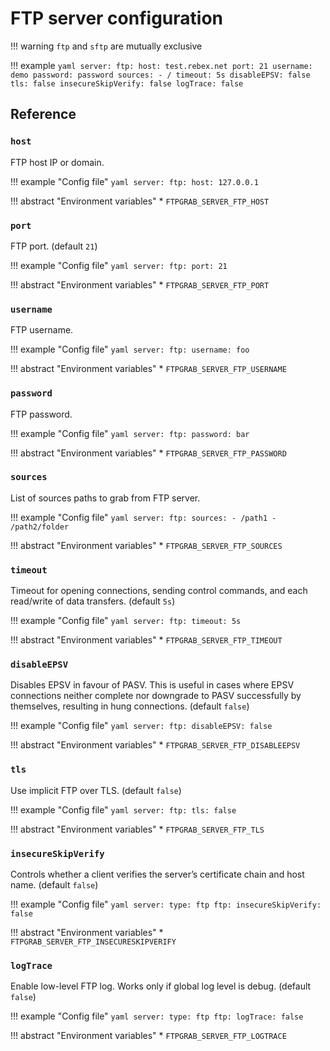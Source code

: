 # FTP server configuration

!!! warning
    `ftp` and `sftp` are mutually exclusive

!!! example
    ```yaml
    server:
      ftp:
        host: test.rebex.net
        port: 21
        username: demo
        password: password
        sources:
          - /
        timeout: 5s
        disableEPSV: false
        tls: false
        insecureSkipVerify: false
        logTrace: false
    ```

## Reference

### `host`

FTP host IP or domain.

!!! example "Config file"
    ```yaml
    server:
      ftp:
        host: 127.0.0.1
    ```

!!! abstract "Environment variables"
    * `FTPGRAB_SERVER_FTP_HOST`

### `port`

FTP port. (default `21`)

!!! example "Config file"
    ```yaml
    server:
      ftp:
        port: 21
    ```

!!! abstract "Environment variables"
    * `FTPGRAB_SERVER_FTP_PORT`

### `username`

FTP username.

!!! example "Config file"
    ```yaml
    server:
      ftp:
        username: foo
    ```

!!! abstract "Environment variables"
    * `FTPGRAB_SERVER_FTP_USERNAME`

### `password`

FTP password.

!!! example "Config file"
    ```yaml
    server:
      ftp:
        password: bar
    ```

!!! abstract "Environment variables"
    * `FTPGRAB_SERVER_FTP_PASSWORD`

### `sources`

List of sources paths to grab from FTP server.

!!! example "Config file"
    ```yaml
    server:
      ftp:
        sources:
          - /path1
          - /path2/folder
    ```

!!! abstract "Environment variables"
    * `FTPGRAB_SERVER_FTP_SOURCES`

### `timeout`

Timeout for opening connections, sending control commands, and each read/write of data transfers. (default `5s`)

!!! example "Config file"
    ```yaml
    server:
      ftp:
        timeout: 5s
    ```

!!! abstract "Environment variables"
    * `FTPGRAB_SERVER_FTP_TIMEOUT`

### `disableEPSV`

Disables EPSV in favour of PASV. This is useful in cases where EPSV connections neither complete nor downgrade to
PASV successfully by themselves, resulting in hung connections. (default `false`)

!!! example "Config file"
    ```yaml
    server:
      ftp:
        disableEPSV: false
    ```

!!! abstract "Environment variables"
    * `FTPGRAB_SERVER_FTP_DISABLEEPSV`

### `tls`

Use implicit FTP over TLS. (default `false`)

!!! example "Config file"
    ```yaml
    server:
      ftp:
        tls: false
    ```

!!! abstract "Environment variables"
    * `FTPGRAB_SERVER_FTP_TLS`

### `insecureSkipVerify`

Controls whether a client verifies the server’s certificate chain and host name. (default `false`)

!!! example "Config file"
    ```yaml
    server:
      type: ftp
      ftp:
        insecureSkipVerify: false
    ```

!!! abstract "Environment variables"
    * `FTPGRAB_SERVER_FTP_INSECURESKIPVERIFY`

### `logTrace`

Enable low-level FTP log. Works only if global log level is debug. (default `false`)

!!! example "Config file"
    ```yaml
    server:
      type: ftp
      ftp:
        logTrace: false
    ```

!!! abstract "Environment variables"
    * `FTPGRAB_SERVER_FTP_LOGTRACE`
